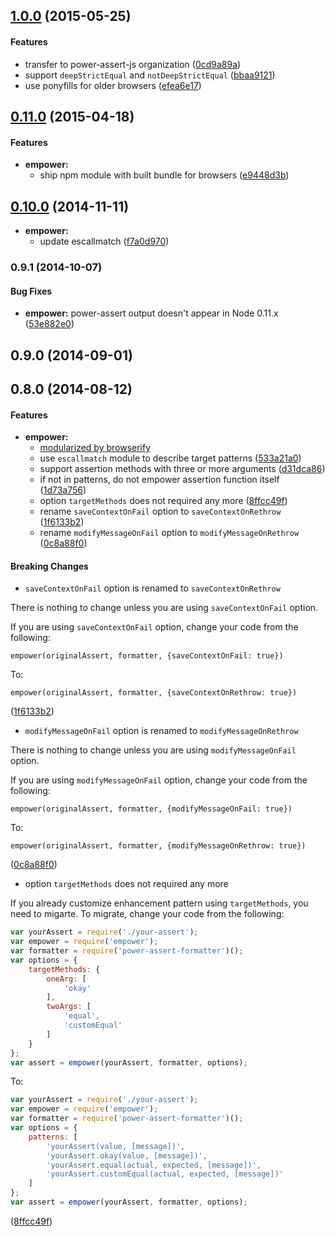 ## [1.0.0](https://github.com/power-assert-js/empower/releases/tag/v1.0.0) (2015-05-25)


#### Features

  * transfer to power-assert-js organization ([0cd9a89a](https://github.com/power-assert-js/empower/commit/0cd9a89ad3964c863e7f448ba46d565735850539))
  * support `deepStrictEqual` and `notDeepStrictEqual` ([bbaa9121](https://github.com/power-assert-js/empower/commit/bbaa91211bc7779a94934165b0d827ec89df6c5c))
  * use ponyfills for older browsers ([efea6e17](https://github.com/power-assert-js/empower/commit/efea6e173e28922eae7342d7e9f1f832992a99fd))


## [0.11.0](https://github.com/power-assert-js/empower/releases/tag/v0.11.0) (2015-04-18)


#### Features

* **empower:**
  * ship npm module with built bundle for browsers ([e9448d3b](https://github.com/power-assert-js/empower/commit/e9448d3bfd4b44e64810cb2d1e18d6a4e2c6ba4b))


## [0.10.0](https://github.com/power-assert-js/empower/releases/tag/v0.10.0) (2014-11-11)


* **empower:**
  * update escallmatch ([f7a0d970](https://github.com/power-assert-js/empower/commit/f7a0d970333cdec25aacaf3880473da5ccec24de))


### 0.9.1 (2014-10-07)

#### Bug Fixes

* **empower:** power-assert output doesn't appear in Node 0.11.x ([53e882e0](https://github.com/power-assert-js/empower/commit/53e882e00ad3dd8b45f262ab14ac782ed582b954))


## 0.9.0 (2014-09-01)


## 0.8.0 (2014-08-12)


#### Features


* **empower:**
  * [modularized by browserify](https://github.com/power-assert-js/empower/pull/12)
  * use `escallmatch` module to describe target patterns ([533a21a0](https://github.com/power-assert-js/empower/commit/533a21a0374f23f5ca4e198c17d1e20f10d705fa))
  * support assertion methods with three or more arguments ([d31dca86](https://github.com/power-assert-js/empower/commit/d31dca86de2b05ee88ca5df15579308368657d43))
  * if not in patterns, do not empower assertion function itself ([1d73a756](https://github.com/power-assert-js/empower/commit/1d73a7560ef586a45a0a9259e57c143b3b60caaa))
  * option `targetMethods` does not required any more ([8ffcc49f](https://github.com/power-assert-js/empower/commit/8ffcc49fcdb5523eb38e63a0e7cca34f752d9302))
  * rename `saveContextOnFail` option to `saveContextOnRethrow` ([1f6133b2](https://github.com/power-assert-js/empower/commit/1f6133b24be672f32cfd3b66522a7d14ca5d22e1))
  * rename `modifyMessageOnFail` option to `modifyMessageOnRethrow` ([0c8a88f0](https://github.com/power-assert-js/empower/commit/0c8a88f0592917ba15ac0c1bf21c8f39f39ab350))


#### Breaking Changes

* `saveContextOnFail` option is renamed to `saveContextOnRethrow`

There is nothing to change unless you are using `saveContextOnFail` option.

If you are using `saveContextOnFail` option, change your code from the following:

`empower(originalAssert, formatter, {saveContextOnFail: true})`

To:

`empower(originalAssert, formatter, {saveContextOnRethrow: true})`

 ([1f6133b2](https://github.com/power-assert-js/empower/commit/1f6133b24be672f32cfd3b66522a7d14ca5d22e1))

* `modifyMessageOnFail` option is renamed to `modifyMessageOnRethrow`

There is nothing to change unless you are using `modifyMessageOnFail` option.

If you are using `modifyMessageOnFail` option, change your code from the following:

`empower(originalAssert, formatter, {modifyMessageOnFail: true})`

To:

`empower(originalAssert, formatter, {modifyMessageOnRethrow: true})`

 ([0c8a88f0](https://github.com/power-assert-js/empower/commit/0c8a88f0592917ba15ac0c1bf21c8f39f39ab350))

* option `targetMethods` does not required any more

If you already customize enhancement pattern using `targetMethods`, you need to migarte. To migrate, change your code from the following:

```javascript
var yourAssert = require('./your-assert');
var empower = require('empower');
var formatter = require('power-assert-formatter')();
var options = {
    targetMethods: {
        oneArg: [
            'okay'
        ],
        twoArgs: [
            'equal',
            'customEqual'
        ]
    }
};
var assert = empower(yourAssert, formatter, options);
```

To:

```javascript
var yourAssert = require('./your-assert');
var empower = require('empower');
var formatter = require('power-assert-formatter')();
var options = {
    patterns: [
        'yourAssert(value, [message])',
        'yourAssert.okay(value, [message])',
        'yourAssert.equal(actual, expected, [message])',
        'yourAssert.customEqual(actual, expected, [message])'
    ]
};
var assert = empower(yourAssert, formatter, options);
```

([8ffcc49f](https://github.com/power-assert-js/empower/commit/8ffcc49fcdb5523eb38e63a0e7cca34f752d9302))
